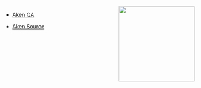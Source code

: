 <img src="https://te.legra.ph/file/458ca1edf2c6c8be2b13a.jpg" align="right" width="200" height="200"/>




- [Aken QA](https://t.me/iPiiii)

- [Aken Source](https://t.me/Mus_3b2)


